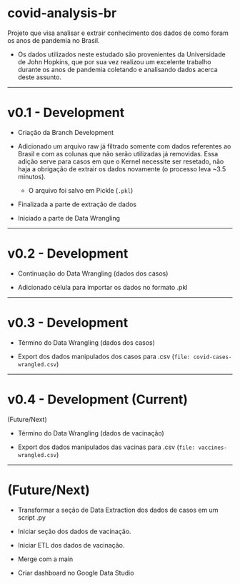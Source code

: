 # covid-analysis-br
Projeto que visa analisar e extrair conhecimento dos dados de como foram os anos de pandemia no Brasil.

* Os dados utilizados neste estudado são provenientes da Universidade de John Hopkins, que por sua vez realizou um excelente trabalho durante os anos de pandemia coletando e analisando dados acerca deste assunto.
___

# v0.1 - Development

* Criação da Branch Development

* Adicionado um arquivo raw já filtrado somente com dados referentes ao Brasil e com as colunas que não serão utilizadas já removidas. Essa adição serve para casos em que o Kernel necessite ser resetado, não haja a obrigação de extrair os dados novamente (o processo leva ~3.5 minutos).
    * O arquivo foi salvo em Pickle (`.pkl`)

* Finalizada a parte de extração de dados

* Iniciado a parte de Data Wrangling
____


# v0.2 - Development

* Continuação do Data Wrangling (dados dos casos)

* Adicionado célula para importar os dados no formato .pkl
___


# v0.3 - Development 

* Término do Data Wrangling (dados dos casos)

* Export dos dados manipulados dos casos para .csv (`file: covid-cases-wrangled.csv`)
___

# v0.4 - Development (Current)

(Future/Next)

* Término do Data Wrangling (dados de vacinação)

* Export dos dados manipulados das vacinas para .csv (`file: vaccines-wrangled.csv`)
___


# (Future/Next)

* Transformar a seção de Data Extraction dos dados de casos em um script .py

* Iniciar seção dos dados de vacinação.

* Iniciar ETL dos dados de vacinação.

* Merge com a main

* Criar dashboard no Google Data Studio